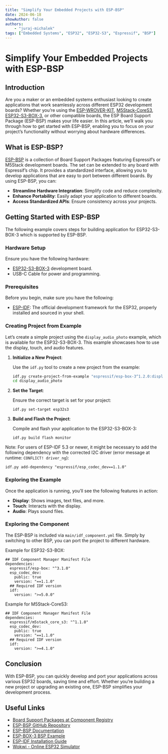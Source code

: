 ```yaml
---
title: "Simplify Your Embedded Projects with ESP-BSP"
date: 2024-06-18
showAuthor: false
authors:
    - "juraj-michalek"
tags: ["Embedded Systems", "ESP32", "ESP32-S3", "Espressif", "BSP"]
---
```


# Simplify Your Embedded Projects with ESP-BSP

## Introduction

Are you a maker or an embedded systems enthusiast looking to create applications that work seamlessly across different ESP32 development boards? Whether you’re using the [ESP-WROVER-KIT](https://docs.espressif.com/projects/esp-idf/en/stable/esp32/hw-reference/esp32/get-started-wrover-kit.html), [M5Stack-CoreS3](https://docs.m5stack.com/en/core/CoreS3), [ESP32-S3-BOX-3](https://github.com/espressif/esp-box/blob/master/docs/hardware_overview/esp32_s3_box_3/hardware_overview_for_box_3.md), or other compatible boards, the ESP Board Support Package (ESP-BSP) makes your life easier. In this article, we’ll walk you through how to get started with ESP-BSP, enabling you to focus on your project’s functionality without worrying about hardware differences.

## What is ESP-BSP?

[ESP-BSP](https://github.com/espressif/esp-bsp) is a collection of Board Support Packages featuring Espressif’s or M5Stack development boards. The set can be extended to any board with Espressif’s chip. It provides a standardized interface, allowing you to develop applications that are easy to port between different boards. By using ESP-BSP, you can:

- **Streamline Hardware Integration**: Simplify code and reduce complexity.
- **Enhance Portability**: Easily adapt your application to different boards.
- **Access Standardized APIs**: Ensure consistency across your projects.

## Getting Started with ESP-BSP

The following example covers steps for building application for ESP32-S3-BOX-3 which is supported by ESP-BSP.

### Hardware Setup

Ensure you have the following hardware:

- [ESP32-S3-BOX-3](https://github.com/espressif/esp-box) development board.
- USB-C Cable for power and programming.

### Prerequisites

Before you begin, make sure you have the following:

- [ESP-IDF](https://docs.espressif.com/projects/esp-idf/en/stable/esp32/get-started/index.html#installation): The official development framework for the ESP32, properly installed and sourced in your shell.

### Creating Project from Example

Let’s create a simple project using the `display_audio_photo` example, which is available for the ESP32-S3-BOX-3. This example showcases how to use the display, touch, and audio features.

1. **Initialize a New Project**:

   Use the `idf.py` tool to create a new project from the example:

   ```bash
   idf.py create-project-from-example "espressif/esp-box-3^1.2.0:display_audio_photo"
   cd display_audio_photo
   ```

2. **Set the Target**:

   Ensure the correct target is set for your project:

   ```
   idf.py set-target esp32s3
   ```

3. **Build and Flash the Project**:

   Compile and flash your application to the ESP32-S3-BOX-3:

   ```
   idf.py build flash monitor
   ```

Note: For users of ESP-IDF 5.3 or newer, it might be necessary to add the following dependency with the corrected I2C driver (error message at runtime: `CONFLICT! driver_ng`):

```
idf.py add-dependency "espressif/esp_codec_dev==1.1.0"
```

### Exploring the Example

Once the application is running, you’ll see the following features in action:

- **Display**: Shows images, text files, and more.
- **Touch**: Interacts with the display.
- **Audio**: Plays sound files.


### Exploring the Component

The ESP-BSP is included via `main/idf_component.yml` file. Simply by switching to other BSP, you can port the project to different hardware.

Example for ESP32-S3-BOX:

```
## IDF Component Manager Manifest File
dependencies:
  espressif/esp-box: "^3.1.0"
  esp_codec_dev:
    public: true
    version: "==1.1.0"
  ## Required IDF version
  idf:
    version: ">=5.0.0"
```

Example for M5Stack-CoreS3:

```
## IDF Component Manager Manifest File
dependencies:
  espressif/m5stack_core_s3: "^1.1.0"
  esp_codec_dev:
    public: true
    version: "==1.1.0"
  ## Required IDF version
  idf:
    version: ">=4.1.0"
```

## Conclusion

With ESP-BSP, you can quickly develop and port your applications across various ESP32 boards, saving time and effort. Whether you’re building a new project or upgrading an existing one, ESP-BSP simplifies your development process.

## Useful Links

- [Board Support Packages at Component Registry](https://components.espressif.com/components?q=Board+Support+Package)
- [ESP-BSP GitHub Repository](https://github.com/espressif/esp-bsp)
- [ESP-BSP Documentation](https://github.com/espressif/esp-bsp/blob/master/README.md)
- [ESP-BOX-3 BSP Example](https://components.espressif.com/components/espressif/esp-box-3/versions/1.2.0/examples?language=en)
- [ESP-IDF Installation Guide](https://docs.espressif.com/projects/esp-idf/en/latest/esp32/get-started/index.html)
- [Wokwi - Online ESP32 Simulator](https://wokwi.com)
